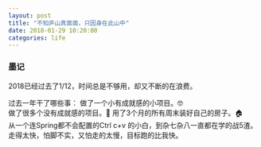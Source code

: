 ```yaml
---
layout: post
title: "不知庐山真面面，只因身在此山中"
date: 2018-01-29 10:20:00
categories: life
---
```



 
### 墨记


2018已经过去了1/12，时间总是不够用，却又不断的在浪费。

过去一年干了哪些事：
做了一个小有成就感的小项目。🤓  
做了很多个没有成就感的项目。🤪
用了3个月的所有周末装好自己的房子。🏠      
从一个连Spring都不会配置的Ctrl c+v 的小白，到杂七杂八一直都在学的战5渣。
走得太快，怕脚不实，又怕走的太慢，目标跑的比我快。